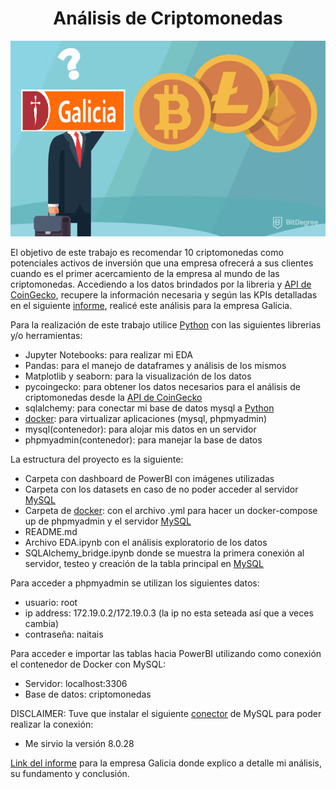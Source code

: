 
# <div align="center">Análisis de Criptomonedas</div>


![imagen animada Galicia duda sobre criptomonedas](galicia_duda_imagen_readme.png)

El objetivo de este trabajo es recomendar 10 criptomonedas como potenciales activos de inversión que una empresa ofrecerá a sus clientes cuando es el primer acercamiento de la empresa al mundo de las criptomonedas. Accediendo a los datos brindados por la libreria y [API de CoinGecko](https://www.coingecko.com/es/api "Sitio oficial de la API de CoinGecko"), recupere la información necesaria y según las KPIs detalladas en el siguiente [informe](https://docs.google.com/document/d/1MAs2yQH-5Fit2iPd_nDZh_lDzxjvtTkYZRD7rsedg_U/edit?usp=sharing "Informe del análisis para la Empresa Galicia"), realicé este análisis para la empresa Galicia.


Para la realización de este trabajo utilice [Python](https://www.python.org "Sitio oficial de Python") con las siguientes librerias y/o herramientas:


* Jupyter Notebooks: para realizar mi EDA
* Pandas: para el manejo de dataframes y análisis de los mismos
* Matplotlib y seaborn: para la visualización de los datos
* pycoingecko: para obtener los datos necesarios para el análisis de criptomonedas desde la [API de CoinGecko](https://www.coingecko.com/es/api "Sitio oficial de la API de CoinGecko")
* sqlalchemy: para conectar mi base de datos mysql a [Python](https://www.python.org "Sitio oficial de Python")
* [docker](https://www.docker.com "Sitio oficial de Docker"): para virtualizar aplicaciones (mysql, phpmyadmin)
* mysql(contenedor): para alojar mis datos en un servidor
* phpmyadmin(contenedor): para manejar la base de datos


La estructura del proyecto es la siguiente:


* Carpeta con dashboard de PowerBI con imágenes utilizadas
* Carpeta con los datasets en caso de no poder acceder al servidor [MySQL](https://www.mysql.com "Sitio oficial de MySQL")
* Carpeta de [docker](https://www.docker.com "Sitio oficial de Docker"): con el archivo .yml para hacer un docker-compose up de phpmyadmin y el servidor [MySQL](https://www.mysql.com "Sitio oficial de MySQL")
* README.md
* Archivo EDA.ipynb con el análisis exploratorio de los datos
* SQLAlchemy_bridge.ipynb donde se muestra la primera conexión al servidor, testeo y creación de la tabla principal en   [MySQL](https://www.mysql.com "Sitio oficial de MySQL")


Para acceder a phpmyadmin se utilizan los siguientes datos:


* usuario: root
* ip address: 172.19.0.2/172.19.0.3 (la ip no esta seteada así que a veces cambia)
* contraseña: naitais


Para acceder e importar las tablas hacia PowerBI utilizando como conexión el contenedor de Docker con MySQL:


* Servidor: localhost:3306
* Base de datos: criptomonedas


DISCLAIMER: Tuve que instalar el siguiente [conector](https://downloads.mysql.com/archives/c-net/ "Conector para MySQL") de MySQL para poder realizar la conexión:
* Me sirvio la versión 8.0.28


[Link del informe](https://docs.google.com/document/d/1MAs2yQH-5Fit2iPd_nDZh_lDzxjvtTkYZRD7rsedg_U/edit?usp=sharing "Informe del análisis para la Empresa Galicia") para la empresa Galicia donde explico a detalle mi análisis, su fundamento y conclusión.
</div>